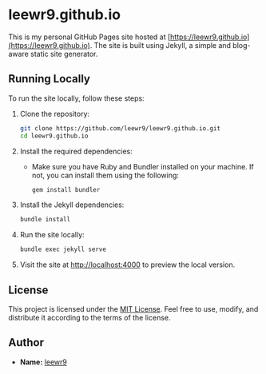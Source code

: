 # leewr9.github.io

This is my personal GitHub Pages site hosted at [https://leewr9.github.io](https://leewr9.github.io). The site is built using Jekyll, a simple and blog-aware static site generator.

## Running Locally

To run the site locally, follow these steps:

1. Clone the repository:
   ```bash
   git clone https://github.com/leewr9/leewr9.github.io.git
   cd leewr9.github.io
   ```

2. Install the required dependencies:
   - Make sure you have Ruby and Bundler installed on your machine. If not, you can install them using the following:
     ```bash
     gem install bundler
     ```

3. Install the Jekyll dependencies:
   ```bash
   bundle install
   ```

4. Run the site locally:
   ```bash
   bundle exec jekyll serve
   ```

5. Visit the site at [http://localhost:4000](http://localhost:4000) to preview the local version.

## License

This project is licensed under the [MIT License](LICENSE). Feel free to use, modify, and distribute it according to the terms of the license.

## Author

- **Name:** [leewr9](https://github.com/leewr9)

